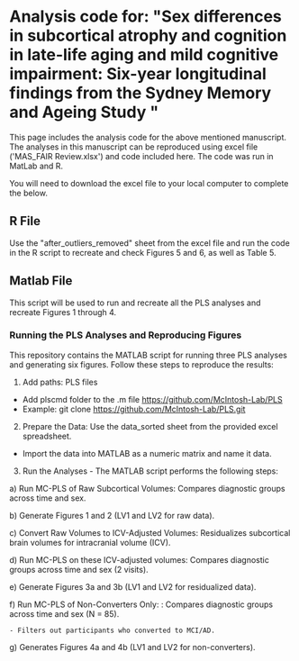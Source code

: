 # Analysis code for: "Sex differences in subcortical atrophy and cognition in late-life aging and mild cognitive impairment: Six-year longitudinal findings from the Sydney Memory and Ageing Study "
This page includes the analysis code for the above mentioned manuscript. The analyses in this manuscript can be reproduced using excel file ('MAS_FAIR Review.xlsx') and code included here. The code was run in MatLab and R. 

You will need to download the excel file to your local computer to complete the below. 

## R File  

Use the "after_outliers_removed" sheet from the excel file and run the code in the R script to recreate and check Figures 5 and 6, as well as Table 5. 

## Matlab File  
This script will be used to run and recreate all the PLS analyses and recreate Figures 1 through 4. 

### Running the PLS Analyses and Reproducing Figures

This repository contains the MATLAB script for running three PLS analyses and generating six figures. Follow these steps to reproduce the results:

1. Add paths: PLS files 
  - Add plscmd folder to the .m file https://github.com/McIntosh-Lab/PLS
  - Example: git clone https://github.com/McIntosh-Lab/PLS.git

2. Prepare the Data: Use the data_sorted sheet from the provided excel spreadsheet.
  - Import the data into MATLAB as a numeric matrix and name it data.

3. Run the Analyses - The MATLAB script performs the following steps:
   
  a) Run MC-PLS of Raw Subcortical Volumes: Compares diagnostic groups across time and sex.

  b) Generate Figures 1 and 2 (LV1 and LV2 for raw data).

  c) Convert Raw Volumes to ICV-Adjusted Volumes: Residualizes subcortical brain volumes for intracranial volume (ICV).

  d) Run MC-PLS on these ICV-adjusted volumes: Compares diagnostic groups across time and sex (2 visits).

  e) Generate Figures 3a and 3b (LV1 and LV2 for residualized data).

  f) Run MC-PLS of Non-Converters Only: : Compares diagnostic groups across time and sex (N = 85). 

    - Filters out participants who converted to MCI/AD.

  g) Generates Figures 4a and 4b (LV1 and LV2 for non-converters).

